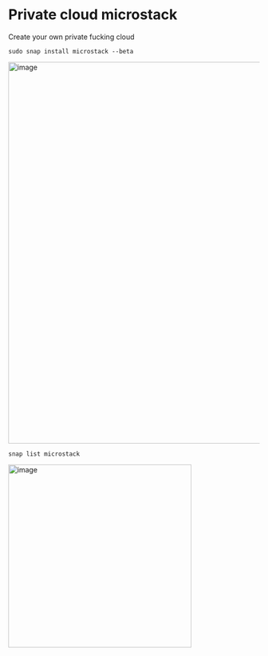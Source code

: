 # Private cloud microstack
Create your own private fucking cloud

```
sudo snap install microstack --beta
```
<img width="765" alt="image" src="https://user-images.githubusercontent.com/77326619/205580929-0a3013c6-e591-4e9e-93f6-c8cbcc66800d.png">

```
snap list microstack
```
<img width="367" alt="image" src="https://user-images.githubusercontent.com/77326619/205581323-2b4e98a0-3fb9-4f86-bc27-6c037f811a83.png">
